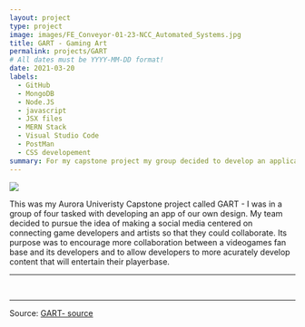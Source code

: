 ```yaml
---
layout: project
type: project
image: images/FE_Conveyor-01-23-NCC_Automated_Systems.jpg
title: GART - Gaming Art
permalink: projects/GART
# All dates must be YYYY-MM-DD format!
date: 2021-03-20
labels:
  - GitHub
  - MongoDB
  - Node.JS
  - javascript
  - JSX files
  - MERN Stack
  - Visual Studio Code
  - PostMan
  - CSS developement
summary: For my capstone project my group decided to develop an application that would function as a social media platform aimed at encouraging game developers to pay more attention to the ideas that their fanbase come up with.
---
```


<img class="ui image" src="{{ site.baseurl }}/images/FE_Conveyor-01-23-NCC_Automated_Systems.jpg">

This was my Aurora Univeristy Capstone project called GART - I was in a group of four tasked with developing an app of our own design. My team decided to pursue the idea of making a social media centered on connecting game developers and artists so that they could collaborate.  Its purpose was to encourage more collaboration between a videogames fan base and its developers and to allow developers to more acurately develop content that will entertain their playerbase.    

<hr>

<pre>

</pre>

<hr>

Source: <a href="https://github.com/bjaynes01/CSC4990GART"><i class="large github icon "></i>GART- source</a>


